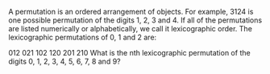 A permutation is an ordered arrangement of objects. For example, 3124 is one possible permutation of the digits 1, 2, 3 and 4. If all of the permutations are listed numerically or alphabetically, we call it lexicographic order. The lexicographic permutations of 0, 1 and 2 are:

012   021   102   120   201   210
What is the nth lexicographic permutation of the digits 0, 1, 2, 3, 4, 5, 6, 7, 8 and 9?

